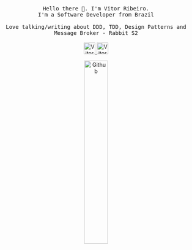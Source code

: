 <p align="center">
  <br>
  <br>
  <br>
  <samp>
    Hello there 👋. I'm Vitor Ribeiro.
    <br>
    I'm a Software Developer from Brazil
    <br>
    <br>
    Love talking/writing about DDD, TDD, Design Patterns and Message Broker - Rabbit S2
    <br>
  </samp>
  <br>
  <a href="https://medium.com/@vitorpereiraribeiro_40127">
    <img src="https://www.vectorlogo.zone/logos/medium/medium-tile.svg" alt="Vitor Ribeiro's Medium Profile" height="30" width="30">
  </a>
  <a href="https://www.linkedin.com/in/vitor-hugo-pereira-ribeiro-b0874a133/">
    <img src="https://cdn.jsdelivr.net/npm/simple-icons@3.0.1/icons/linkedin.svg" alt="Vitor Ribeiro's Linkedin Profile" height="30" width="30">
  </a>
</p>

<p align="center">
  <img width="35%" align="center" alt="Github" src="https://user-images.githubusercontent.com/48678280/88862734-4903af80-d201-11ea-968b-9c939d88a37c.gif" />
</p>
